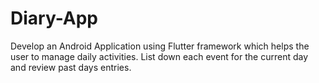# Diary-App
Develop an Android Application using Flutter framework which helps the user to manage daily activities. List down each event for the current day and review past days entries.
